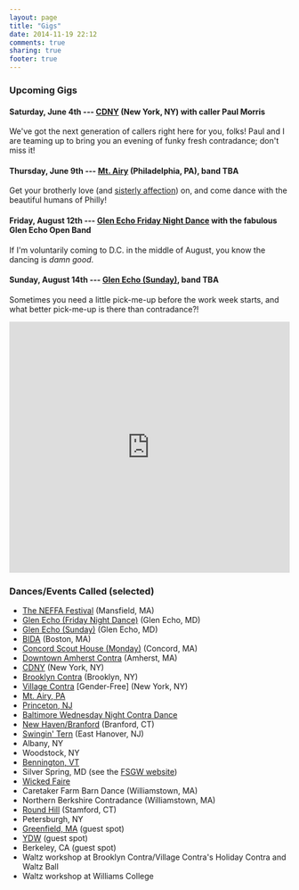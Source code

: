 ```yaml
---
layout: page
title: "Gigs"
date: 2014-11-19 22:12
comments: true
sharing: true
footer: true
---
```

<h3 class="horizline">Upcoming Gigs</h3>

#### Saturday, June 4th --- [CDNY](//cdny.org) (New York, NY) with caller Paul Morris
We've got the next generation of callers right here for you, folks! Paul and I are teaming up to bring you an evening of funky fresh contradance; don't miss it!

#### Thursday, June 9th --- [Mt. Airy](//www.thursdaycontra.com) (Philadelphia, PA), band TBA
Get your brotherly love (and [sisterly affection](//en.wikipedia.org/wiki/Nicknames_of_Philadelphia)) on, and come dance with the beautiful humans of Philly!

#### Friday, August 12th --- [Glen Echo Friday Night Dance](//fridaynightdance.org) with the fabulous Glen Echo Open Band
If I'm voluntarily coming to D.C. in the middle of August, you know the dancing is _damn good_.

#### Sunday, August 14th --- [Glen Echo (Sunday)](//fsgw.org/myorgnet/public.php?Org=fsgw&ProgramID=5&NoTitle=1), band TBA
Sometimes you need a little pick-me-up before the work week starts, and what better pick-me-up is there than contradance?!

<iframe src="https://www.google.com/calendar/embed?showTitle=0&amp;showPrint=0&amp;showCalendars=0&amp;showTz=0&amp;mode=AGENDA&amp;height=450&amp;wkst=1&amp;bgcolor=%23FFFFFF&amp;src=ujcjbnqd00sm2krhbn2b8vg14k%40group.calendar.google.com&amp;color=%23182C57&amp;ctz=America%2FNew_York" style=" border-width:0 " width="100%" height="450" frameborder="0" scrolling="no"></iframe>

<a id="past"></a>
<h3 class="horizline">Dances/Events Called (selected)</h3>

* [The NEFFA Festival](//www.neffa.org/What_is_Festival.html) (Mansfield, MA)
* [Glen Echo (Friday Night Dance)](//fridaynightdance.org/) (Glen Echo, MD)
* [Glen Echo (Sunday)](//fsgw.org/myorgnet/public.php?Org=fsgw&ProgramID=5&NoTitle=1) (Glen Echo, MD)
* [BIDA](//bidadance.org/) (Boston, MA)
* [Concord Scout House (Monday)](//mondaycontras.com/) (Concord, MA)
* [Downtown Amherst Contra](//amherstcontra.org/Amherst_Contradance/Home.html) (Amherst, MA)
* [CDNY](//cdny.org/) (New York, NY)
* [Brooklyn Contra](//brooklyncontra.wordpress.com/) (Brooklyn, NY)
* [Village Contra](//www.villagecontra.org/) [Gender-Free] (New York, NY)
* [Mt. Airy, PA](//www.thursdaycontra.com/)
* [Princeton, NJ](//princetoncountrydancers.org/)
* [Baltimore Wednesday Night Contra Dance](//www.bfms.org/squarecontra.php)
* [New Haven/Branford](//www.ctcontra.com/nhcd/) (Branford, CT)
* [Swingin' Tern](//folkproject.org/swtern/swtern.shtml) (East Hanover, NJ)
* Albany, NY
* Woodstock, NY
* [Bennington, VT](//www.benningtondance.org/)
* Silver Spring, MD (see the [FSGW website](//fsgw.org/myorgnet/public.php))
* [Wicked Faire](//wickedfaire.com/)
* Caretaker Farm Barn Dance (Williamstown, MA)
* Northern Berkshire Contradance (Williamstown, MA)
* [Round Hill](//www.roundhill.net/) (Stamford, CT)
* Petersburgh, NY
* [Greenfield, MA](//www.guidingstargrange.org/events) (guest spot)
* [YDW](//www.youthdanceweekend.org) (guest spot)
* Berkeley, CA (guest spot)
* Waltz workshop at Brooklyn Contra/Village Contra's Holiday Contra and Waltz Ball
* Waltz workshop at Williams College
